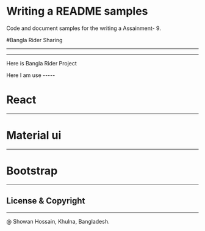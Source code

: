 # Writing a README samples

Code and document samples for the writing a Assainment- 9.

#Bangla Rider Sharing

-------------------------------------
_____________________
Here is Bangla Rider Project

Here I am use -----

# React
---------------
# Material ui
---------------
# Bootstrap
---------------

## License & Copyright

---------------

@ Showan Hossain, Khulna, Bangladesh.